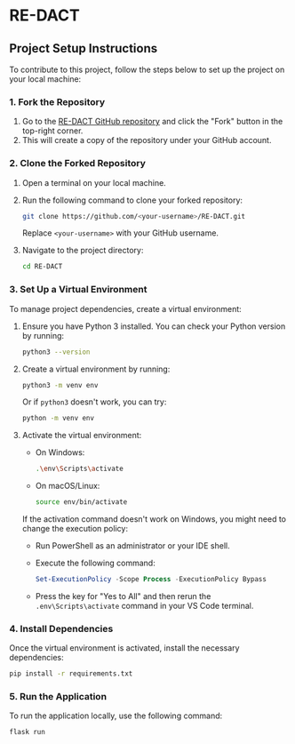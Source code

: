 # RE-DACT

## Project Setup Instructions

To contribute to this project, follow the steps below to set up the project on your local machine:

### 1. Fork the Repository

1. Go to the [RE-DACT GitHub repository](https://github.com/SIH-VIT-24/RE-DACT) and click the "Fork" button in the top-right corner.
2. This will create a copy of the repository under your GitHub account.

### 2. Clone the Forked Repository

1. Open a terminal on your local machine.
2. Run the following command to clone your forked repository:

    ```bash
    git clone https://github.com/<your-username>/RE-DACT.git
    ```
    Replace `<your-username>` with your GitHub username.

3. Navigate to the project directory:

    ```bash
    cd RE-DACT
    ```

### 3. Set Up a Virtual Environment

To manage project dependencies, create a virtual environment:

1. Ensure you have Python 3 installed. You can check your Python version by running:

    ```bash
    python3 --version
    ```

2. Create a virtual environment by running:

    ```bash
    python3 -m venv env
    ```

    Or if `python3` doesn't work, you can try:

    ```bash
    python -m venv env
    ```

3. Activate the virtual environment:

    - On Windows:

        ```bash
        .\env\Scripts\activate
        ```

    - On macOS/Linux:

        ```bash
        source env/bin/activate
        ```

    If the activation command doesn't work on Windows, you might need to change the execution policy:

    - Run PowerShell as an administrator or your IDE shell.
    - Execute the following command:

        ```powershell
        Set-ExecutionPolicy -Scope Process -ExecutionPolicy Bypass
        ```

    - Press the key for "Yes to All" and then rerun the `.env\Scripts\activate` command in your VS Code terminal.

### 4. Install Dependencies

Once the virtual environment is activated, install the necessary dependencies:

```bash
pip install -r requirements.txt
```

### 5. Run the Application

To run the application locally, use the following command:

    flask run

